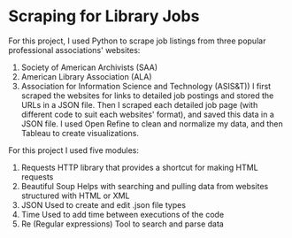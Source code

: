 # Scraping for Library Jobs
For this project, I used Python to scrape job listings from three popular professional associations' websites:

1. Society of American Archivists (SAA)
2. American Library Association (ALA)
3. Association for Information Science and Technology (ASIS&T))
I first scraped the websites for links to detailed job postings and stored the URLs in a JSON file. Then I scraped each detailed job page (with different code to suit each websites' format), and saved this data in a JSON file. I used Open Refine to clean and normalize my data, and then Tableau to create visualizations.

For this project I used five modules:

1. Requests
HTTP library that provides a shortcut for making HTML requests
2. Beautiful Soup
Helps with searching and pulling data from websites structured with HTML or XML
3. JSON
Used to create and edit .json file types
4. Time
Used to add time between executions of the code
5. Re
(Regular expressions) Tool to search and parse data
